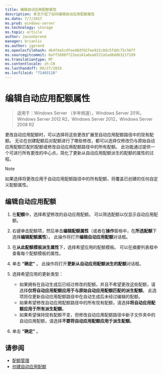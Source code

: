```yaml
---
title: 编辑自动应用配额属性
description: 本文介绍了如何编辑自动应用配额属性
ms.date: 7/7/2017
ms.prod: windows-server
ms.technology: storage
ms.topic: article
author: JasonGerend
manager: brianlic
ms.author: jgerend
ms.openlocfilehash: 4b4fda5cdfeed8df02fee922c8dc5fddc75c56ff
ms.sourcegitcommit: 6aff3d88ff22ea141a6ea6572a5ad8dd6321f199
ms.translationtype: MT
ms.contentlocale: zh-CN
ms.lasthandoff: 09/27/2019
ms.locfileid: "71403118"
---
```

# <a name="edit-auto-apply-quota-properties"></a>编辑自动应用配额属性

> 适用于：Windows Server （半年频道），Windows Server 2016，Windows Server 2012 R2，Windows Server 2012，Windows Server 2008 R2

更改自动应用配额时，可以选择将这些更改扩展至自动应用配额路径中的现有配额。 无论在创建配额后对配额进行了哪些修改，都可以选择仅修改仍与原始自动应用配额匹配的配额或修改自动应用配额路径中的所有配额。 此功能通过提供一个可进行所有更改的中心点，简化了更新从自动应用配额派生的配额的属性的过程。

> [!Note]
> 如果选择将更改应用于自动应用配额路径中的所有配额，将覆盖已创建的任何自定义配额属性。

## <a name="to-edit-an-auto-apply-quota"></a>编辑自动应用配额

1.  在**配额**中，选择希望修改的自动应用配额。 可以筛选配额以仅显示自动应用配额。

2.  右键单击配额项，然后单击**编辑配额属性**（或者在**操作**窗格中，在**所选配额**下选择**编辑配额属性**）。 此操作将打开**编辑自动应用配额**对话框。

3.  在**从此配额模板派生属性**下，选择希望应用的配额模板。 可以在摘要列表框中查看每个配额模板的属性。

4.  单击 **“确定”** 。 此操作将打开**更新从自动应用配额派生的配额**对话框。

5.  选择希望应用的更新类型：

    -   如果拥有在自动生成后已经过修改的配额，并且不希望更改这些配额，请选择**仅将自动应用配额应用于与原始自动应用配额匹配的派生配额**。 此选项将仅更新自动应用配额路径中在自动生成后未经过编辑的配额。
    -   如果希望修改自动应用配额路径中的所有现有配额，请选择**将自动应用配额应用于所有派生配额**。
    -   如果希望保持现有配额不变，但修改自动应用配额路径中新子文件夹中的自动应用配额，请选择**不要将自动应用配额应用于派生配额**。

6.  单击 **“确定”** 。

## <a name="see-also"></a>请参阅

-   [配额管理](quota-management.md)
-   [创建自动应用配额](create-auto-apply-quota.md)


